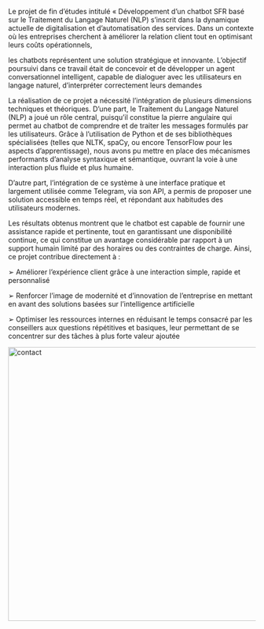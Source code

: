 Le projet de fin d’études intitulé « Développement d’un chatbot SFR basé sur le Traitement du Langage Naturel (NLP)
 s’inscrit dans la dynamique actuelle de digitalisation et d’automatisation des services. 
Dans un contexte où les entreprises cherchent à améliorer la relation client tout en optimisant leurs coûts opérationnels,

 les chatbots  représentent une solution stratégique et innovante. L’objectif poursuivi dans ce travail était de concevoir et de
développer un agent conversationnel intelligent, capable de dialoguer avec les utilisateurs en langage naturel,
d’interpréter correctement leurs demandes

La réalisation de ce projet a nécessité l’intégration de plusieurs dimensions techniques et théoriques. D’une part, le
Traitement du Langage Naturel (NLP) a joué un rôle central, puisqu’il constitue la pierre angulaire qui permet au
chatbot de comprendre et de traiter les messages formulés par les utilisateurs. Grâce à l’utilisation de Python et de
ses bibliothèques spécialisées (telles que NLTK, spaCy, ou encore TensorFlow pour les aspects d’apprentissage), nous
avons pu mettre en place des mécanismes performants d’analyse syntaxique et sémantique, ouvrant la voie à une
interaction plus fluide et plus humaine.

D’autre part, l’intégration de ce système à une interface pratique et largement utilisée comme Telegram, via son API,
a permis de proposer une solution accessible en temps réel, et répondant aux habitudes des utilisateurs modernes.


Les résultats obtenus montrent que le chatbot est capable de fournir une assistance rapide et pertinente, tout en
garantissant une disponibilité continue, ce qui constitue un avantage considérable par rapport à un support humain
limité par des horaires ou des contraintes de charge. Ainsi, ce projet contribue directement à :

➢ Améliorer l’expérience client grâce à une interaction simple, rapide et personnalisé

➢ Renforcer l’image de modernité et d’innovation de l’entreprise en mettant en avant des solutions basées sur
l’intelligence artificielle


➢ Optimiser les ressources internes en réduisant le temps consacré par les conseillers aux questions répétitives et
basiques, leur permettant de se concentrer sur des tâches à plus forte valeur ajoutée

<img width="690" height="556" alt="contact" src="https://github.com/user-attachments/assets/a83f7a40-56f8-4288-bdc4-b7ed32036f92" />




